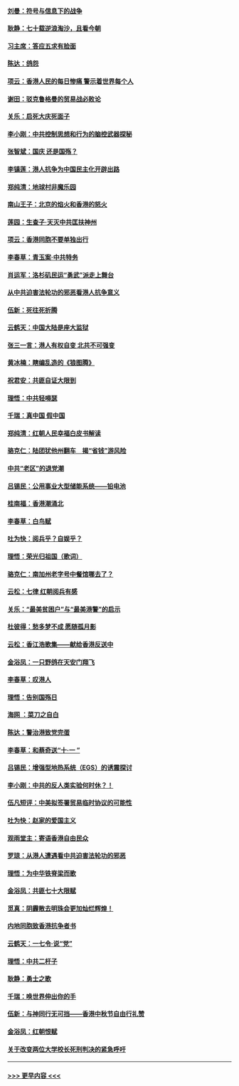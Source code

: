 #### [刘曼：符号与信息下的战争](../pages/nsc993/n11564655.md?t=10031233) 
#### [耿静：七十载逆浪淘沙，且看今朝](../pages/nsc993/n11564520.md?t=10031233) 
#### [习主席：答应五求有脸面](../pages/nsc993/n11563953.md?t=10031233) 
#### [陈达：鸽怨](../pages/nsc993/n11561879.md?t=10031233) 
#### [项云：香港人民的每日惨痛  警示着世界每个人](../pages/nsc993/n11559273.md?t=10031233) 
#### [谢田：驳克鲁格曼的贸易战必败论](../pages/nsc993/n11555840.md?t=10031233) 
#### [关乐：启死大庆死面子](../pages/nsc993/n11556823.md?t=10031233) 
#### [李小刚：中共控制思想和行为的脑控武器探秘](../pages/nsc993/n11556776.md?t=10031233) 
#### [张智斌：国庆  还是国殇？](../pages/nsc993/n11556617.md?t=10031233) 
#### [李镇莲：港人抗争为中国民主化开辟出路](../pages/nsc993/n11556570.md?t=10031233) 
#### [郑纯清：地球村非魔乐园](../pages/nsc993/n11555415.md?t=10031233) 
#### [南山王子：北京的焰火和香港的怒火](../pages/nsc993/n11555318.md?t=10031233) 
#### [莲园：生查子·天灭中共匡扶神州](../pages/nsc993/n11555302.md?t=10031233) 
#### [项云：香港同胞不要单独出行](../pages/nsc993/n11555276.md?t=10031233) 
#### [李春草：青玉案‧中共特务](../pages/nsc993/n11552356.md?t=10031233) 
#### [肖运军：洛杉矶民运“勇武”派走上舞台](../pages/nsc993/n11551595.md?t=10031233) 
#### [从中共迫害法轮功的邪恶看港人抗争意义](../pages/nsc993/n11540858.md?t=10031233) 
#### [伍新：死往死折腾](../pages/nsc993/n11550174.md?t=10031233) 
#### [云鹤天：中国大陆是座大监狱](../pages/nsc993/n11550155.md?t=10031233) 
#### [张三一言：港人有权自变 北共不可强变](../pages/nsc993/n11550132.md?t=10031233) 
#### [黄冰楠：瞎编乱造的《狼图腾》](../pages/nsc993/n11550082.md?t=10031233) 
#### [祝君安：共匪自证大限到](../pages/nsc993/n11550041.md?t=10031233) 
#### [理悟：中共轻嘚瑟](../pages/nsc993/n11547978.md?t=10031233) 
#### [千瑞：真中国 假中国](../pages/nsc993/n11547865.md?t=10031233) 
#### [郑纯清：红朝人民幸福白皮书解读](../pages/nsc993/n11547499.md?t=10031233) 
#### [骆克仁：陆团犹他州翻车　揭“省钱”游风险](../pages/nsc993/n11546977.md?t=10031233) 
#### [中共“老区”的退党潮](../pages/nsc993/n11545995.md?t=10031233) 
#### [吕锡民：公用事业大型储能系统——铅电池](../pages/nsc993/n11545701.md?t=10031233) 
#### [桂南福：香港潮涌北](../pages/nsc993/n11545682.md?t=10031233) 
#### [李春草：白鸟赋](../pages/nsc993/n11545663.md?t=10031233) 
#### [吐为快：阅兵乎？自娱乎？](../pages/nsc993/n11545625.md?t=10031233) 
#### [理悟：荣光归祖国（歌词）](../pages/nsc993/n11545616.md?t=10031233) 
#### [骆克仁：南加州老字号中餐馆哪去了？](../pages/nsc993/n11545120.md?t=10031233) 
#### [云松：七律 红朝阅兵有感](../pages/nsc993/n11542394.md?t=10031233) 
#### [关乐：“最美贫困户”与“最美港警”的启示](../pages/nsc993/n11542252.md?t=10031233) 
#### [杜彼得：愁多梦不成 愿随孤月影](../pages/nsc993/n11540296.md?t=10031233) 
#### [云松：香江浩歌集——献给香港反送中](../pages/nsc993/n11540149.md?t=10031233) 
#### [金浴凤：一只野鸽在天安门翔飞](../pages/nsc993/n11540280.md?t=10031233) 
#### [李春草：叹港人](../pages/nsc993/n11540119.md?t=10031233) 
#### [理悟：告别国殇日](../pages/nsc993/n11539610.md?t=10031233) 
#### [海网 ：菜刀之自白](../pages/nsc993/n11539597.md?t=10031233) 
#### [陈达：警治港致党完蛋](../pages/nsc993/n11538127.md?t=10031233) 
#### [李春草：和蔡奇送“十·一 ”](../pages/nsc993/n11537810.md?t=10031233) 
#### [吕锡民：增强型地热系统（EGS）的诱震探讨](../pages/nsc993/n11537765.md?t=10031233) 
#### [李小刚：中共的反人类实验何时休？！](../pages/nsc993/n11537669.md?t=10031233) 
#### [伍凡短评：中美拟签署贸易临时协议的可能性](../pages/nsc993/n11536773.md?t=10031233) 
#### [吐为快：赵家的爱国主义](../pages/nsc993/n11536750.md?t=10031233) 
#### [观雨堂主：寄语香港自由民众](../pages/nsc993/n11536735.md?t=10031233) 
#### [罗琼：从港人遭遇看中共迫害法轮功的邪恶](../pages/nsc993/n11507862.md?t=10031233) 
#### [理悟：为中华铁脊梁而歌](../pages/nsc993/n11534458.md?t=10031233) 
#### [金浴凤：共匪七十大限赋](../pages/nsc993/n11534434.md?t=10031233) 
#### [觅真：阴霾散去明珠会更加灿烂辉煌！](../pages/nsc993/n11531858.md?t=10031233) 
#### [内地同胞致香港抗争者书](../pages/nsc993/n11531645.md?t=10031233) 
#### [云鹤天：一七令‧说“党”](../pages/nsc993/n11529099.md?t=10031233) 
#### [理悟：中共二杆子](../pages/nsc993/n11529046.md?t=10031233) 
#### [耿静：勇士之歌](../pages/nsc993/n11527562.md?t=10031233) 
#### [千瑞：唤世界伸出你的手](../pages/nsc993/n11526942.md?t=10031233) 
#### [伍新：与神同行无可挡——香港中秋节自由行礼赞](../pages/nsc993/n11526801.md?t=10031233) 
#### [金浴凤：红朝恨赋](../pages/nsc993/n11524312.md?t=10031233) 
#### [关于改变两位大学校长死刑判决的紧急呼吁](../pages/nsc993/n11524103.md?t=10031233) 

----
#### [ >>> 更早内容 <<< ](../indexes/nsc993-earlier.md)
